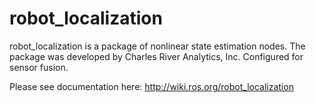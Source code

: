 robot_localization
==================

robot_localization is a package of nonlinear state estimation nodes. The package was developed by Charles River Analytics, Inc.
Configured for sensor fusion.

Please see documentation here: http://wiki.ros.org/robot_localization
